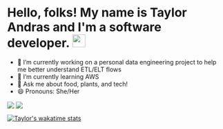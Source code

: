 <!--[![Header](https://raw.githubusercontent.com/MartinHeinz/<OWNER>/<OWNER>/readme_header.png "Header")](https://some-url.dev/) -->
<!--
**tandras92/tandras92** is a ✨ _special_ ✨ repository because its `README.md` (this file) appears on your GitHub profile.
- ⚡ Fun fact: ... 
- - 📫 How to reach me: ...
- 👯 I’m looking to collaborate on ...
- 🤔 I’m looking for help with ...
-->
# Hello, folks! My name is Taylor Andras and I'm a software developer.  <img src="https://raw.githubusercontent.com/MartinHeinz/MartinHeinz/master/wave.gif" width="30px">



- 🔭 I’m currently working on a personal data engineering project to help me better understand ETL/ELT flows
- 🌱 I’m currently learning AWS
- 💬 Ask me about food, plants, and tech!
- 😄 Pronouns: She/Her


<img align="center" src="https://github-readme-stats.vercel.app/api?username=tandras92&show_icons=true&theme=radical" />
<img align="center" src="https://github-readme-stats.vercel.app/api/top-langs/?username=tandras92&layout=compact" />

[![Taylor's wakatime stats](https://github-readme-stats.vercel.app/api/wakatime?username=tandras92&v=2)](https://github.com/anuraghazra/github-readme-stats)
